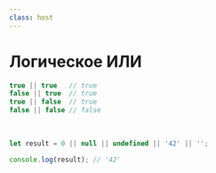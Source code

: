 ```yaml
---
class: host
---
```


# Логическое ИЛИ

```js
true || true   // true
false || true  // true
true || false  // true
false || false // false
```

<br />

```js {hide|all}
let result = 0 || null || undefined || '42' || '';

console.log(result); // '42'
```


<style>
.host code {
    font-size: 1.75rem;
}
</style>
